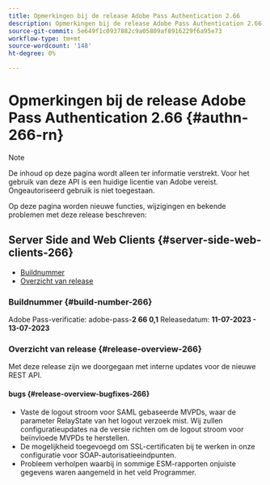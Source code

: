 ```yaml
---
title: Opmerkingen bij de release Adobe Pass Authentication 2.66
description: Opmerkingen bij de release Adobe Pass Authentication 2.66
source-git-commit: 5e649f1c0937882c9a05809af8916229f6a95e73
workflow-type: tm+mt
source-wordcount: '148'
ht-degree: 0%

---
```


# Opmerkingen bij de release Adobe Pass Authentication 2.66 {#authn-266-rn}

>[!NOTE]
>
>De inhoud op deze pagina wordt alleen ter informatie verstrekt. Voor het gebruik van deze API is een huidige licentie van Adobe vereist. Ongeautoriseerd gebruik is niet toegestaan.

Op deze pagina worden nieuwe functies, wijzigingen en bekende problemen met deze release beschreven:

## Server Side and Web Clients {#server-side-web-clients-266}

* [Buildnummer](#build-number-266)
* [Overzicht van release](#release-overview-266)

### Buildnummer {#build-number-266}

Adobe Pass-verificatie: adobe-pass-**2 66 0,1**
Releasedatum: **11-07-2023 - 13-07-2023**

### Overzicht van release {#release-overview-266}

Met deze release zijn we doorgegaan met interne updates voor de nieuwe REST API.

#### bugs {#release-overview-bugfixes-266}

* Vaste de logout stroom voor SAML gebaseerde MVPDs, waar de parameter RelayState van het logout verzoek mist. Wij zullen configuratieupdates na de versie richten om de logout stroom voor beïnvloede MVPDs te herstellen.
* De mogelijkheid toegevoegd om SSL-certificaten bij te werken in onze configuratie voor SOAP-autorisatieeindpunten.
* Probleem verholpen waarbij in sommige ESM-rapporten onjuiste gegevens waren aangemeld in het veld Programmer.
